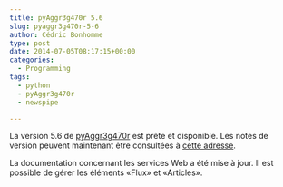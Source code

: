 ```yaml
---
title: pyAggr3g470r 5.6
slug: pyaggr3g470r-5-6
author: Cédric Bonhomme
type: post
date: 2014-07-05T08:17:15+00:00
categories:
  - Programming
tags:
  - python
  - pyAggr3g470r
  - newspipe

---
```

La version 5.6 de [pyAggr3g470r][1] est prête et disponible.
Les notes de version peuvent maintenant être consultées à [cette adresse][2].

La documentation concernant les services Web a été mise à jour.
Il est possible de gérer les éléments «Flux» et «Articles».

 [1]: https://pyaggr3g470r.herokuapp.com
 [2]: https://git.sr.ht/~cedric/pyAggr3g470r/tree/5.6/item/NEWS.rst
